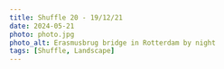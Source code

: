 ```yaml
---
title: Shuffle 20 - 19/12/21
date: 2024-05-21
photo: photo.jpg
photo_alt: Erasmusbrug bridge in Rotterdam by night
tags: [Shuffle, Landscape]
---
```

